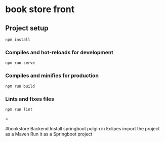 # book store front

## Project setup
```
npm install
```

### Compiles and hot-reloads for development
```
npm run serve
```

### Compiles and minifies for production
```
npm run build
```

### Lints and fixes files
```
npm run lint
```
=

#bookstore Backend
Install springboot pulgin in Eclipes
import the project as a Maven
Run it as a Springboot project

